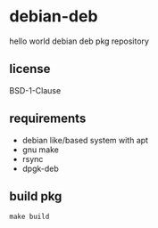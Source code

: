 # debian-deb
hello world debian deb pkg repository

## license
BSD-1-Clause

## requirements
- debian like/based system with apt
- gnu make
- rsync
- dpgk-deb

## build pkg
```
make build
```

